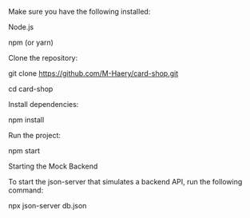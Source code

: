 
Make sure you have the following installed:

Node.js

npm (or yarn)


Clone the repository:

git clone https://github.com/M-Haery/card-shop.git

cd card-shop


Install dependencies:

npm install


Run the project:

npm start

Starting the Mock Backend

To start the json-server that simulates a backend API, run the following command:

npx json-server db.json
